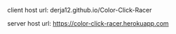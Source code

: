 client host url: derja12.github.io/Color-Click-Racer


server host url: https://color-click-racer.herokuapp.com
